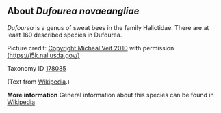 **About *Dufourea novaeangliae***
-------------------------
*Dufourea* is a genus of sweat bees in the family Halictidae. There are at least 160 described species in Dufourea.

Picture credit: [Copyright Micheal Veit 2010](https://www.discoverlife.org/mp/20p?see=I_VEIT90&res=640) with permission [(https://i5k.nal.usda.gov/)](https://i5k.nal.usda.gov/sites/default/files/dufourea_novaeangliae_m_20080706_004i_veit90.jpg)

Taxonomy ID [178035](https://www.uniprot.org/taxonomy/178035)

(Text from [Wikipedia](https://en.wikipedia.org/).)

**More information**
General information about this species can be found in [Wikipedia](https://en.wikipedia.org/wiki/dufourea_novaeangliae)
